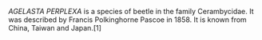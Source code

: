 _AGELASTA PERPLEXA_ is a species of beetle in the family Cerambycidae. It was described by Francis Polkinghorne Pascoe in 1858. It is known from China, Taiwan and Japan.[1]
